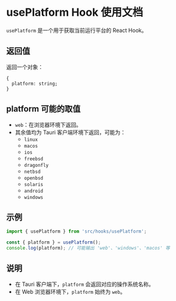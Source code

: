 # usePlatform Hook 使用文档

`usePlatform` 是一个用于获取当前运行平台的 React Hook。

## 返回值

返回一个对象：

```
{
  platform: string;
}
```

## platform 可能的取值

- `web`：在浏览器环境下返回。
- 其余值均为 Tauri 客户端环境下返回，可能为：
  - `linux`
  - `macos`
  - `ios`
  - `freebsd`
  - `dragonfly`
  - `netbsd`
  - `openbsd`
  - `solaris`
  - `android`
  - `windows`

## 示例

```typescript
import { usePlatform } from 'src/hooks/usePlatform';

const { platform } = usePlatform();
console.log(platform); // 可能输出 'web'、'windows'、'macos' 等
```

## 说明

- 在 Tauri 客户端下，`platform` 会返回对应的操作系统名称。
- 在 Web 浏览器环境下，`platform` 始终为 `web`。
